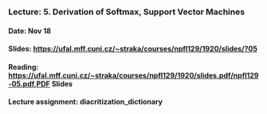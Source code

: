 ### Lecture: 5. Derivation of Softmax, Support Vector Machines
#### Date: Nov 18
#### Slides: https://ufal.mff.cuni.cz/~straka/courses/npfl129/1920/slides/?05
#### Reading: https://ufal.mff.cuni.cz/~straka/courses/npfl129/1920/slides.pdf/npfl129-05.pdf,PDF Slides
#### Lecture assignment: diacritization_dictionary
